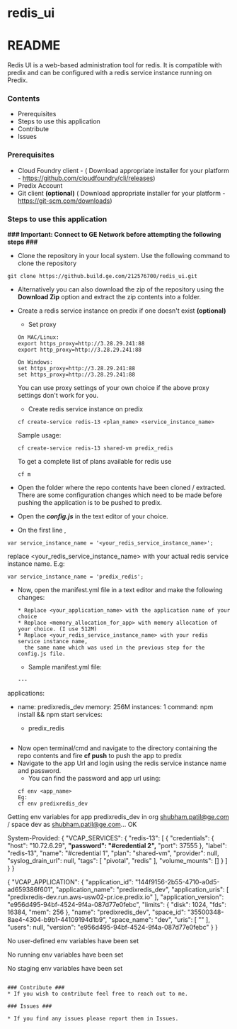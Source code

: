# redis_ui
# README #

Redis UI is a web-based administration tool for redis. It is compatible with predix and can be configured with a redis service instance running on Predix.

### Contents ###

* Prerequisites
* Steps to use this application
* Contribute
* Issues

### Prerequisites ###

* Cloud Foundry client - ( Download appropriate installer for your platform - https://github.com/cloudfoundry/cli/releases) 
* Predix Account
* Git client **(optional)** ( Download appropriate installer for your platform - https://git-scm.com/downloads)

### Steps to use this application ###
**### Important: Connect to GE Network before attempting the following steps ###**



* Clone the repository in your local system. Use the following command to clone the repository
```
git clone https://github.build.ge.com/212576700/redis_ui.git
```


* Alternatively you can also download the zip of the repository using the **Download Zip** option and extract the zip contents into a folder.
* Create a redis service instance on predix if one doesn't exist **(optional)**

  * Set proxy
  ```
  On MAC/Linux:
  export https_proxy=http://3.28.29.241:88
  export http_proxy=http://3.28.29.241:88
  
  On Windows:
  set https_proxy=http://3.28.29.241:88
  set https_proxy=http://3.28.29.241:88
  ```
  You can use proxy settings of your own choice if the above proxy settings don't work for you.
  
  * Create redis service instance on predix 
  ```
  cf create-service redis-13 <plan_name> <service_instance_name>
  ```
  Sample usage:
  ```
  cf create-service redis-13 shared-vm predix_redis
  ```
  To get a complete list of plans available for redis use 
  ```
  cf m
  ```
* Open the folder where the repo contents have been cloned / extracted. There are some configuration changes which need to be made before pushing the application is to be pushed to predix.
* Open the ***config.js*** in the text editor of your choice.
* On the first line ,
```
var service_instance_name = '<your_redis_service_instance_name>';
```
replace <your_redis_service_instance_name> with your actual redis service instance name. E.g:
```
var service_instance_name = 'predix_redis';
```
* Now, open the manifest.yml file in a text editor and make the following changes:
  ```
  * Replace <your_application_name> with the application name of your choice
  * Replace <memory_allocation_for_app> with memory allocation of your choice. (I use 512M)
  * Replace <your_redis_service_instance_name> with your redis service instance name, 
    the same name which was used in the previous step for the config.js file.
  ```
  * Sample manifest.yml file:
  ```
  ---
applications:
- name: predixredis_dev
  memory: 256M
  instances: 1
  command: npm install && npm start
  services:
  - predix_redis

  ```
* Now open terminal/cmd and navigate to the directory containing the repo contents and fire **cf push** to push the app to predix
* Navigate to the app Url and login using the redis service instance name and password.
  * You can find the password and app url using:
  ```
  cf env <app_name>
  Eg: 
  cf env predixredis_dev
Getting env variables for app predixredis_dev in org shubham.patil@ge.com / space dev as shubham.patil@ge.com...
OK

System-Provided:
{
 "VCAP_SERVICES": {
  "redis-13": [
   {
    "credentials": {
     "host": "10.72.6.29",
     **"password": "<your password will be here>#credential 2",**
     "port": 37555
    },
    "label": "redis-13",
    "name": "<redis-service-instance-name>#credential 1",
    "plan": "shared-vm",
    "provider": null,
    "syslog_drain_url": null,
    "tags": [
     "pivotal",
     "redis"
    ],
    "volume_mounts": []
   }
  ]
 }
}

{
 "VCAP_APPLICATION": {
  "application_id": "144f9156-2b55-4710-a0d5-ad659386f601",
  "application_name": "predixredis_dev",
  "application_uris": [
   "predixredis-dev.run.aws-usw02-pr.ice.predix.io"
  ],
  "application_version": "e956d495-94bf-4524-9f4a-087d77e0febc",
  "limits": {
   "disk": 1024,
   "fds": 16384,
   "mem": 256
  },
  "name": "predixredis_dev",
  "space_id": "35500348-8ae4-4304-b9b1-44109194d1b9",
  "space_name": "dev",
  "uris": [
   "<app url will be here>"
  ],
  "users": null,
  "version": "e956d495-94bf-4524-9f4a-087d77e0febc"
 }
}

No user-defined env variables have been set

No running env variables have been set

No staging env variables have been set

  ```
  
### Contribute ###
* If you wish to contribute feel free to reach out to me.

### Issues ###

* If you find any issues please report them in Issues.
